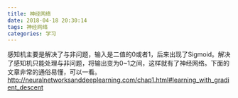 ```yaml
---
title: 神经网络
date: 2018-04-18 20:30:14
tags: 神经网络
categories: 学习
---
```

感知机主要是解决了与非问题，输入是二值的0或者1，后来出现了Sigmoid。解决了感知机只能处理与非问题，将输出变为0~1之间，这样就有了神经网络。下面的文章非常的通俗易懂，可以一看。
http://neuralnetworksanddeeplearning.com/chap1.html#learning_with_gradient_descent

